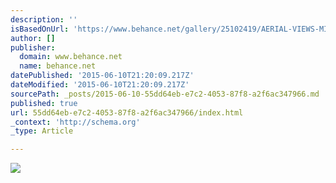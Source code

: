 ```yaml
---
description: ''
isBasedOnUrl: 'https://www.behance.net/gallery/25102419/AERIAL-VIEWS-MIAMI-FLORIDA'
author: []
publisher:
  domain: www.behance.net
  name: behance.net
datePublished: '2015-06-10T21:20:09.217Z'
dateModified: '2015-06-10T21:20:09.217Z'
sourcePath: _posts/2015-06-10-55dd64eb-e7c2-4053-87f8-a2f6ac347966.md
published: true
url: 55dd64eb-e7c2-4053-87f8-a2f6ac347966/index.html
_context: 'http://schema.org'
_type: Article

---
```

![](https://m2.behance.net/rendition/pm/25102419/disp/d886dfc0f45256f0348dd13c11046ae1.jpg)